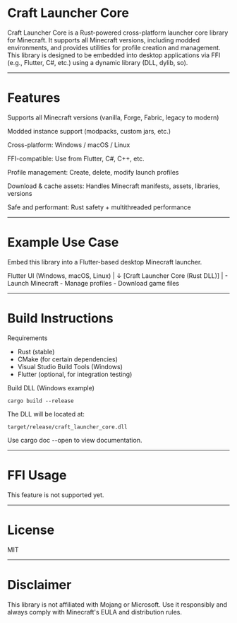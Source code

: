 # Craft Launcher Core

Craft Launcher Core is a Rust-powered cross-platform launcher core library for Minecraft.
It supports all Minecraft versions, including modded environments, and provides utilities for profile creation and management. This library is designed to be embedded into desktop applications via FFI (e.g., Flutter, C#, etc.) using a dynamic library (DLL, dylib, so).


---

# Features

Supports all Minecraft versions (vanilla, Forge, Fabric, legacy to modern)

Modded instance support (modpacks, custom jars, etc.)

Cross-platform: Windows / macOS / Linux

FFI-compatible: Use from Flutter, C#, C++, etc.

Profile management: Create, delete, modify launch profiles

Download & cache assets: Handles Minecraft manifests, assets, libraries, versions

Safe and performant: Rust safety + multithreaded performance

---

# Example Use Case

Embed this library into a Flutter-based desktop Minecraft launcher.

Flutter UI (Windows, macOS, Linux)
           |
           ↓
   [Craft Launcher Core (Rust DLL)]
           |
    - Launch Minecraft
    - Manage profiles
    - Download game files


---

# Build Instructions

Requirements

- Rust (stable)
- CMake (for certain dependencies)
- Visual Studio Build Tools (Windows)
-  Flutter (optional, for integration testing)

Build DLL (Windows example)

```
cargo build --release
```
The DLL will be located at:

`target/release/craft_launcher_core.dll`

Use cargo doc --open to view documentation.

---

# FFI Usage

This feature is not supported yet.

---

# License

MIT

---

# Disclaimer

This library is not affiliated with Mojang or Microsoft.
Use it responsibly and always comply with Minecraft's EULA and distribution rules.

